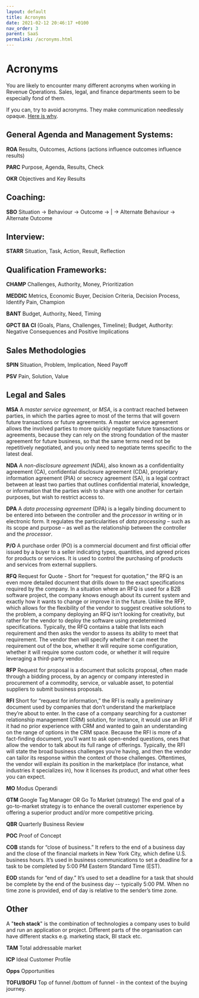 ```yaml
---
layout: default
title: Acronyms
date: 2021-02-12 20:46:17 +0100
nav_order: 3
parent: SaaS
permalink: /acronyms.html
---
```


# Acronyms

You are likely to encounter many different acronyms when working in Revenue Operations. Sales, legal, and finance departments seem to be especially fond of them.

If you can, try to avoid acronyms. They make communication needlessly opaque. [Here is why](https://gist.github.com/klaaspieter/12cd68f54bb71a3940eae5cdd4ea1764).

## General Agenda and Management Systems:

**ROA**
Results, Outcomes, Actions (actions influence outcomes influence results)

**PARC**
Purpose, Agenda, Results, Check

**OKR**
Objectives and Key Results

## Coaching:

**SBO**
Situation -> Behaviour -> Outcome -> | -> Alternate Behaviour -> Alternate Outcome

## Interview:

**STARR** Situation, Task, Action, Result, Reflection

## Qualification Frameworks:

**CHAMP**
Challenges, Authority, Money, Prioritization

**MEDDIC**
Metrics, Economic Buyer, Decision Criteria, Decision Process, Identify Pain, Champion

**BANT**
Budget, Authority, Need, Timing

**GPCT BA CI** (Goals, Plans, Challenges, Timeline); Budget, Authority: Negative Consequences and Positive Implications

## Sales Methodologies

**SPIN** Situation, Problem, Implication, Need Payoff

**PSV** Pain, Solution, Value

## Legal and Sales

**MSA**
A _master service agreement_, or _MSA_, is a contract reached between parties, in which the parties agree to most of the terms that will govern future transactions or future agreements. A master service agreement allows the involved parties to more quickly negotiate future transactions or agreements, because they can rely on the strong foundation of the master agreement for future business, so that the same terms need not be repetitively negotiated, and you only need to negotiate terms specific to the latest deal.

**NDA**
A _non-disclosure agreement_ (_NDA_), also known as a confidentiality agreement (CA), confidential disclosure agreement (CDA), proprietary information agreement (PIA) or secrecy agreement (SA), is a legal contract between at least two parties that outlines confidential material, knowledge, or information that the parties wish to share with one another for certain purposes, but wish to restrict access to.

**DPA**
A _data processing agreement_ (DPA) is a legally binding document to be entered into between the controller and the _processor_ in writing or in electronic form. It regulates the particularities of _data processing_ – such as its scope and purpose – as well as the relationship between the controller and the _processor_.

**P/O**
A purchase order (PO) is a commercial document and first official offer issued by a buyer to a seller indicating types, quantities, and agreed prices for products or services. It is used to control the purchasing of products and services from external suppliers.

**RFQ** Request for Quote - Short for “request for quotation,” the RFQ is an even more detailed document that drills down to the exact specifications required by the company. In a situation where an RFQ is used for a B2B software project, the company knows enough about its current system and exactly how it wants to change or improve it in the future.
Unlike the RFP, which allows for the flexibility of the vendor to suggest creative solutions to the problem, a company deploying an RFQ isn’t looking for creativity, but rather for the vendor to deploy the software using predetermined specifications. Typically, the RFQ contains a table that lists each requirement and then asks the vendor to assess its ability to meet that requirement. The vendor then will specify whether it can meet the requirement out of the box, whether it will require some configuration, whether it will require some custom code, or whether it will require leveraging a third-party vendor.

**RFP** Request for proposal is a document that solicits proposal, often made through a bidding process, by an agency or company interested in procurement of a commodity, service, or valuable asset, to potential suppliers to submit business proposals.

**RFI** Short for “request for information,” the RFI is really a preliminary document used by companies that don’t understand the marketplace they’re about to enter. In the case of a company searching for a customer relationship management (CRM) solution, for instance, it would use an RFI if it had no prior experience with CRM and wanted to gain an understanding on the range of options in the CRM space.
Because the RFI is more of a fact-finding document, you’ll want to ask open-ended questions, ones that allow the vendor to talk about its full range of offerings. Typically, the RFI will state the broad business challenges you’re having, and then the vendor can tailor its response within the context of those challenges. Oftentimes, the vendor will explain its position in the marketplace (for instance, what industries it specializes in), how it licenses its product, and what other fees you can expect.

**MO** Modus Operandi

**GTM**
Google Tag Manager OR
Go To Market (strategy)
The end goal of a go-to-market strategy is to enhance the overall customer experience by offering a superior product and/or more competitive pricing.

**QBR** Quarterly Business Review

**POC** Proof of Concept

**COB** stands for “close of business.” It refers to the end of a business day and the close of the financial markets in New York City, which define U.S. business hours. It’s used in business communications to set a deadline for a task to be completed by 5:00 PM Eastern Standard Time (EST).

**EOD** stands for “end of day.” It’s used to set a deadline for a task that should be complete by the end of the business day -- typically 5:00 PM. When no time zone is provided, end of day is relative to the sender’s time zone.

## Other

A "**tech stack**" is the combination of technologies a company uses to build and run an application or project. Different parts of the organisation can have different stacks e.g. marketing stack, BI stack etc.

**TAM** Total addressable market

**ICP** Ideal Customer Profile

**Opps** Opportunities

**TOFU/BOFU** Top of funnel /bottom of funnel - in the context of the buying journey.
